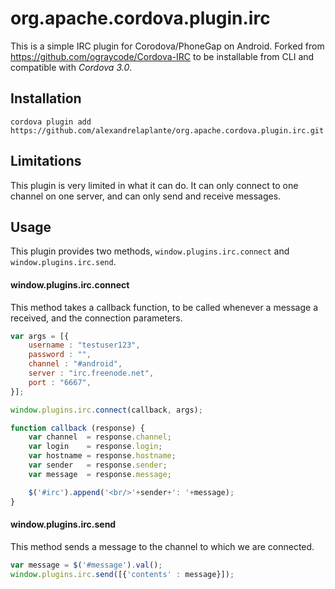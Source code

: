 org.apache.cordova.plugin.irc
===========
This is a simple IRC plugin for Corodova/PhoneGap on Android. Forked from https://github.com/ograycode/Cordova-IRC to be installable from CLI and compatible with *Cordova 3.0*.

## Installation

    cordova plugin add https://github.com/alexandrelaplante/org.apache.cordova.plugin.irc.git

## Limitations

This plugin is very limited in what it can do. It can only connect to one channel on one server, and can only send and receive messages.

## Usage

This plugin provides two methods, `window.plugins.irc.connect` and `window.plugins.irc.send`.

#### window.plugins.irc.connect

This method takes a callback function, to be called whenever a message a received, and the connection parameters.

```javascript
var args = [{
    username : "testuser123",
    password : "",
    channel : "#android",
    server : "irc.freenode.net",
    port : "6667",
}];

window.plugins.irc.connect(callback, args);

function callback (response) {
    var channel  = response.channel;
    var login    = response.login;
    var hostname = response.hostname;
    var sender   = response.sender;
    var message  = response.message;

    $('#irc').append('<br/>'+sender+': '+message);
}
```


#### window.plugins.irc.send

This method sends a message to the channel to which we are connected.
```javascript
var message = $('#message').val();
window.plugins.irc.send([{'contents' : message}]);
```